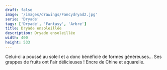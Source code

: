 ```yaml
---
draft: false
image: '/images/drawings/Fancydryad2.jpg'
serie: 'Dryade'
tags: ['Dryade', 'Fantasy', 'Arbre']
title: Dryade ensoleillée
description: Dryade ensoleillée
width: 400
height: 533
---
```


Celui-ci a poussé au soleil et a donc bénéficié de formes généreuses... Ses grappes de fruits ont l'air délicieuses ! Encre de Chine et aquarelle.
